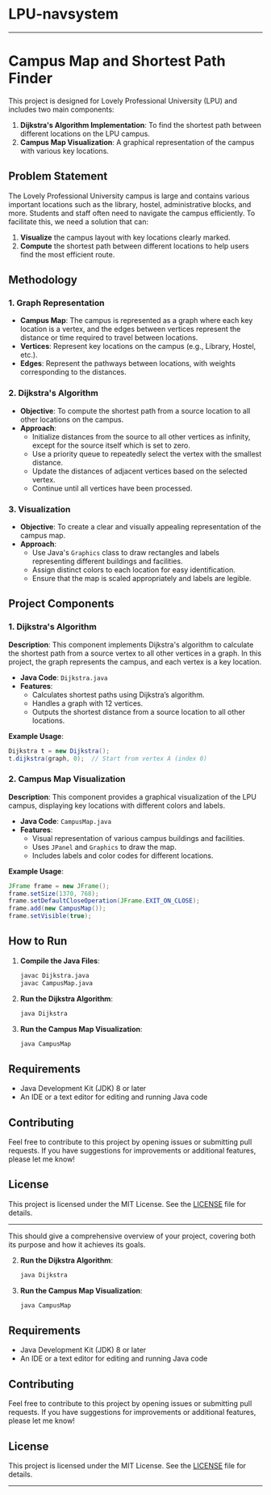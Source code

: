 # LPU-navsystem



---

# Campus Map and Shortest Path Finder

This project is designed for Lovely Professional University (LPU) and includes two main components:

1. **Dijkstra's Algorithm Implementation**: To find the shortest path between different locations on the LPU campus.
2. **Campus Map Visualization**: A graphical representation of the campus with various key locations.

## Problem Statement

The Lovely Professional University campus is large and contains various important locations such as the library, hostel, administrative blocks, and more. Students and staff often need to navigate the campus efficiently. To facilitate this, we need a solution that can:

1. **Visualize** the campus layout with key locations clearly marked.
2. **Compute** the shortest path between different locations to help users find the most efficient route.

## Methodology

### 1. Graph Representation

- **Campus Map**: The campus is represented as a graph where each key location is a vertex, and the edges between vertices represent the distance or time required to travel between locations.
- **Vertices**: Represent key locations on the campus (e.g., Library, Hostel, etc.).
- **Edges**: Represent the pathways between locations, with weights corresponding to the distances.

### 2. Dijkstra's Algorithm

- **Objective**: To compute the shortest path from a source location to all other locations on the campus.
- **Approach**:
  - Initialize distances from the source to all other vertices as infinity, except for the source itself which is set to zero.
  - Use a priority queue to repeatedly select the vertex with the smallest distance.
  - Update the distances of adjacent vertices based on the selected vertex.
  - Continue until all vertices have been processed.

### 3. Visualization

- **Objective**: To create a clear and visually appealing representation of the campus map.
- **Approach**:
  - Use Java's `Graphics` class to draw rectangles and labels representing different buildings and facilities.
  - Assign distinct colors to each location for easy identification.
  - Ensure that the map is scaled appropriately and labels are legible.

## Project Components

### 1. Dijkstra's Algorithm

**Description**: This component implements Dijkstra's algorithm to calculate the shortest path from a source vertex to all other vertices in a graph. In this project, the graph represents the campus, and each vertex is a key location.

- **Java Code**: `Dijkstra.java`
- **Features**:
  - Calculates shortest paths using Dijkstra’s algorithm.
  - Handles a graph with 12 vertices.
  - Outputs the shortest distance from a source location to all other locations.

**Example Usage**:
```java
Dijkstra t = new Dijkstra();
t.dijkstra(graph, 0);  // Start from vertex A (index 0)
```

### 2. Campus Map Visualization

**Description**: This component provides a graphical visualization of the LPU campus, displaying key locations with different colors and labels.

- **Java Code**: `CampusMap.java`
- **Features**:
  - Visual representation of various campus buildings and facilities.
  - Uses `JPanel` and `Graphics` to draw the map.
  - Includes labels and color codes for different locations.

**Example Usage**:
```java
JFrame frame = new JFrame();
frame.setSize(1370, 768);
frame.setDefaultCloseOperation(JFrame.EXIT_ON_CLOSE);
frame.add(new CampusMap());
frame.setVisible(true);
```

## How to Run

1. **Compile the Java Files**:
   ```bash
   javac Dijkstra.java
   javac CampusMap.java
   ```

2. **Run the Dijkstra Algorithm**:
   ```bash
   java Dijkstra
   ```

3. **Run the Campus Map Visualization**:
   ```bash
   java CampusMap
   ```

## Requirements

- Java Development Kit (JDK) 8 or later
- An IDE or a text editor for editing and running Java code

## Contributing

Feel free to contribute to this project by opening issues or submitting pull requests. If you have suggestions for improvements or additional features, please let me know!

## License

This project is licensed under the MIT License. See the [LICENSE](LICENSE) file for details.

---

This should give a comprehensive overview of your project, covering both its purpose and how it achieves its goals.

2. **Run the Dijkstra Algorithm**:
   ```bash
   java Dijkstra
   ```

3. **Run the Campus Map Visualization**:
   ```bash
   java CampusMap
   ```

## Requirements

- Java Development Kit (JDK) 8 or later
- An IDE or a text editor for editing and running Java code

## Contributing

Feel free to contribute to this project by opening issues or submitting pull requests. If you have suggestions for improvements or additional features, please let me know!

## License

This project is licensed under the MIT License. See the [LICENSE](LICENSE) file for details.

---



